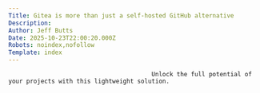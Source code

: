```yaml
---
Title: Gitea is more than just a self-hosted GitHub alternative
Description: 
Author: Jeff Butts
Date: 2025-10-23T22:00:20.000Z
Robots: noindex,nofollow
Template: index
---
```


                                            Unlock the full potential of your projects with this lightweight solution.
                                        